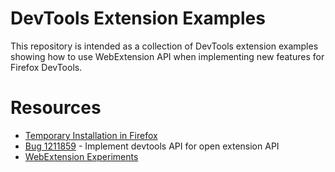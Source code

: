 # DevTools Extension Examples
This repository is intended as a collection of DevTools extension
examples showing how to use WebExtension API when implementing
new features for Firefox DevTools.

# Resources
* [Temporary Installation in Firefox](https://developer.mozilla.org/en-US/Add-ons/WebExtensions/Temporary_Installation_in_Firefox)
* [Bug 1211859](https://bugzilla.mozilla.org/show_bug.cgi?id=1211859) - Implement devtools API for open extension API
* [WebExtension Experiments](https://github.com/web-ext-experiments)

